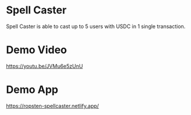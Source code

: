 # Spell Caster
Spell Caster is able to cast up to 5 users with USDC in 1 single transaction.

# Demo Video
https://youtu.be/JVMu6e5zUnU

# Demo App

https://ropsten-spellcaster.netlify.app/
